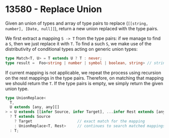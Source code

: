 # 13580 - Replace Union

Given an union of types and array of type pairs to replace (`[[string, number], [Date, null]]`), return a new union replaced with the type pairs.

We first extract a mapping `S -> T` from the type pairs: if we manage to find a `S`, then we just replace it with `T`. To find a such `S`, we make use of the distributivity of conditional types acting on generic union types:

```typescript
type Match<T, U> = T extends U ? T : never;
type result =  Foo<string | number | symbol | boolean, string> // string
```

If current mapping is not applicable, we repeat the process using recursion on the rest mappings in the type pairs. Therefore, on matching that mapping we should return the `T`. If the type pairs is empty, we simply return the given union type.

```typescript
type UnionReplace<
  T,
  U extends [any, any][]
> = U extends [[infer Source, infer Target], ...infer Rest extends [any, any][]]
  ? T extends Source
    ? Target                    // exact match for the mapping
    : UnionReplace<T, Rest>     // continues to search matched mappings
  : T;
```
